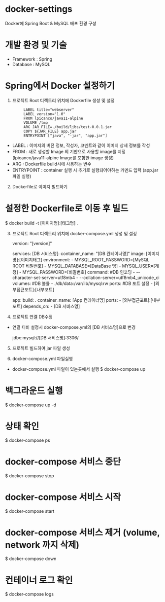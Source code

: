 # docker-settings
Docker에 Spring Boot & MySQL 배포 환경 구성

# 개발 환경 및 기술
- Framework : Spring
- Database : MySQL

# Spring에서 Docker 설정하기
1. 프로젝트 Root 디렉토리 위치에 Dockerfile 생성 및 설정
      
            LABEL title="webserver"
            LABEL version="1.0"
            FROM lpicanco/java11-alpine
            VOLUME /tmp
            ARG JAR_FILE=./build/libs/test-0.0.1.jar
            COPY ${JAR_FILE} app.jar
            ENTRYPOINT ["java", "-jar", "app.jar"]

  - LABEL : 이미지의 버전 정보, 작성자, 코멘트와 같이 이미지 상세 정보를 작성
  - FROM : 새로 생성할 Image 의 기반으로 사용할 image를 지정 (lpicanco/java11-alpine Image를 포함한 image 생성)
  - ARG : Dockerfile build시에 사용하는 변수 
  - ENTRYPOINT : container 실행 시 추가로 실행되어야하는 커멘드 입력 (app.jar 파일 실행)
  
2. Dockerfile로 이미지 빌드하기
  # 설정한 Dockerfile로 이동 후 빌드
  $ docker build -t [이미지명]:[태그명] .
    
3. 프로젝트 Root 디렉토리 위치에 docker-compose.yml 생성 및 설정

    version: "[version]"

    services:
      [DB 서비스명]:
        container_name: "[DB 컨테이너명]"
        image: [이미지명]:[이미지태그]
        environment:
          - MYSQL_ROOT_PASSWORD=[MySQL ROOT 비밀번호]
          - MYSQL_DATABASE=[DataBase 명]
          - MYSQL_USER=[계정]
          - MYSQL_PASSWORD=[비밀번호]
        command:
          #DB 인코딩
          - --character-set-server=utf8mb4
          - --collation-server=utf8mb4_unicode_ci
        volumes:
          #DB 볼륨
          - ./db/data:/var/lib/mysql:rw
        ports:
          #DB 포트 설정
          - [외부접근포트]:[내부포트]

      app:
        build: .
        container_name: [App 컨테이너명]
        ports:
          - [외부접근포트]:[내부포트]
        depends_on:
          - [DB 서비스명]
          
4. 프로젝트 연결 DB수정
  - 연결 디비 설정시 docker-compose.yml의 [DB 서비스명]으로 변경
    
      jdbc:mysql://[DB 서비스명]:3306/

5. 프로젝트 빌드하여 jar 파일 생성

6. docker-compose.yml 파일실행
  - docker-compose.yml 파일이 있는곳에서 실행
    $ docker-compose up


# 백그라운드 실행
  $ docker-compose up -d
# 상태 확인
  $ docker-compose ps
# docker-compose 서비스 중단
  $ docker-compose stop
# docker-compose 서비스 시작
  $ docker-compose start
# docker-compose 서비스 제거 (volume, network 까지 삭제)
  $ docker-compose down
# 컨테이너 로그 확인
  $ docker-compose logs
  
  

